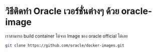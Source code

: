 # วิธีติดทำ Oracle เวอร์ชั่นต่างๆ ด้วย oracle-image
เราสามารถ build container ได้จาก Image ของ oracle official ได้เลย
```bash
git clone https://github.com/oracle/docker-images.git
```
